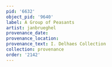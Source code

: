 ```yaml
---
pid: '6632'
object_pid: '9640'
label: A Group of Peasants
artist: janbrueghel
provenance_date:
provenance_location:
provenance_text: I. Delhaes Collection
collection: provenance
order: '2142'
---
```

